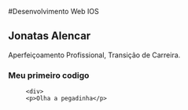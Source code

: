 #Desenvolvimento Web IOS

## Jonatas Alencar

Aperfeiçoamento Profissional, Transição de Carreira.

### Meu primeiro codigo

```
     <div>
     <p>Olha a pegadinha</p>
     
```